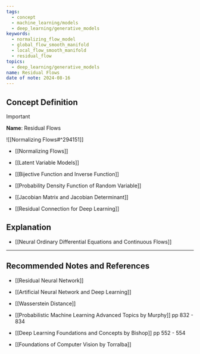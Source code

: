 ```yaml
---
tags:
  - concept
  - machine_learning/models
  - deep_learning/generative_models
keywords:
  - normalizing_flow_model
  - global_flow_smooth_manifold
  - local_flow_smooth_manifold
  - residual_flow
topics:
  - deep_learning/generative_models
name: Residual Flows
date of note: 2024-08-16
---
```


## Concept Definition

>[!important]
>**Name**: Residual Flows

![[Normalizing Flows#^294151]]

- [[Normalizing Flows]]
- [[Latent Variable Models]]
- [[Bijective Function and Inverse Function]]
- [[Probability Density Function of Random Variable]]
- [[Jacobian Matrix and Jacobian Determinant]]


- [[Residual Connection for Deep Learning]]


## Explanation



- [[Neural Ordinary Differential Equations and Continuous Flows]]


-----------
##  Recommended Notes and References


- [[Residual Neural Network]]
- [[Artificial Neural Network and Deep Learning]]


- [[Wasserstein Distance]]
- [[Probabilistic Machine Learning Advanced Topics by Murphy]] pp 832 - 834
- [[Deep Learning Foundations and Concepts by Bishop]] pp 552 - 554
- [[Foundations of Computer Vision by Torralba]]